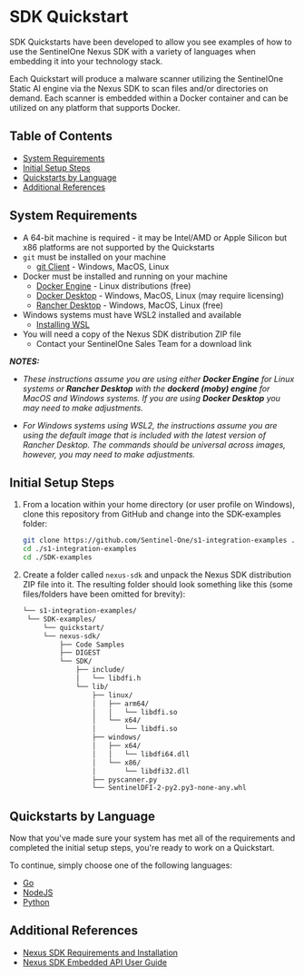 # SDK Quickstart <!-- omit in toc -->

SDK Quickstarts have been developed to allow you see examples of how to use the SentinelOne Nexus SDK with a variety of languages when embedding it into your technology stack. 

Each Quickstart will produce a malware scanner utilizing the SentinelOne Static AI engine via the Nexus SDK to scan files and/or directories on demand.  Each scanner is embedded within a Docker container and can be utilized on any platform that supports Docker.

## Table of Contents <!-- omit in toc -->

- [System Requirements](#system-requirements)
- [Initial Setup Steps](#initial-setup-steps)
- [Quickstarts by Language](#quickstarts-by-language)
- [Additional References](#additional-references)

## System Requirements

- A 64-bit machine is required - it may be Intel/AMD or Apple Silicon but x86 platforms are not supported by the Quickstarts
- `git` must be installed on your machine
  - [git Client](https://git-scm.com/downloads) - Windows, MacOS, Linux
- Docker must be installed and running on your machine
  - [Docker Engine](https://docs.docker.com/engine/install/) - Linux distributions (free)
  - [Docker Desktop](https://docs.docker.com/desktop/) - Windows, MacOS, Linux (may require licensing)
  - [Rancher Desktop](https://rancherdesktop.io/) - Windows, MacOS, Linux (free)
- Windows systems must have WSL2 installed and available
  - [Installing WSL](https://learn.microsoft.com/en-us/windows/wsl/install)
- You will need a copy of the Nexus SDK distribution ZIP file
  - Contact your SentinelOne Sales Team for a download link

_**NOTES:**_

- _These instructions assume you are using either **Docker Engine** for Linux systems or **Rancher Desktop** with the **dockerd (moby) engine** for MacOS and Windows systems. If you are using **Docker Desktop** you may need to make adjustments._

- _For Windows systems using WSL2, the instructions assume you are using the default image that is included with the latest version of Rancher Desktop. The commands should be universal across images, however, you may need to make adjustments._

## Initial Setup Steps

1. From a location within your home directory (or user profile on Windows), clone this repository from GitHub and change into the SDK-examples folder:
  
   ```sh
   git clone https://github.com/Sentinel-One/s1-integration-examples ./s1-integration-examples
   cd ./s1-integration-examples
   cd ./SDK-examples
   ```

1. Create a folder called `nexus-sdk` and unpack the Nexus SDK distribution ZIP file into it. The resulting folder should look something like this (some files/folders have been omitted for brevity):
   
   ```sh
   └── s1-integration-examples/
    └── SDK-examples/
        └── quickstart/
        └── nexus-sdk/
            ├── Code Samples
            ├── DIGEST
            └── SDK/
                ├── include/
                │   └── libdfi.h
                └── lib/
                    ├── linux/
                    │   ├── arm64/
                    │   │   └── libdfi.so
                    │   └── x64/
                    │       └── libdfi.so
                    ├── windows/
                    │   ├── x64/
                    │   │   └── libdfi64.dll
                    │   └── x86/
                    │       └── libdfi32.dll
                    ├── pyscanner.py
                    └── SentinelDFI-2-py2.py3-none-any.whl
   ```

## Quickstarts by Language

Now that you've made sure your system has met all of the requirements and completed the initial setup steps, you're ready to work on a Quickstart.

To continue, simply choose one of the following languages:

- [Go](./go/README.md)
- [NodeJS](./nodejs/README.md)
- [Python](./python/README.md)

## Additional References

- [Nexus SDK Requirements and Installation](https://community.sentinelone.com/s/article/000005295)
- [Nexus SDK Embedded API User Guide](https://community.sentinelone.com/s/article/000005296)
